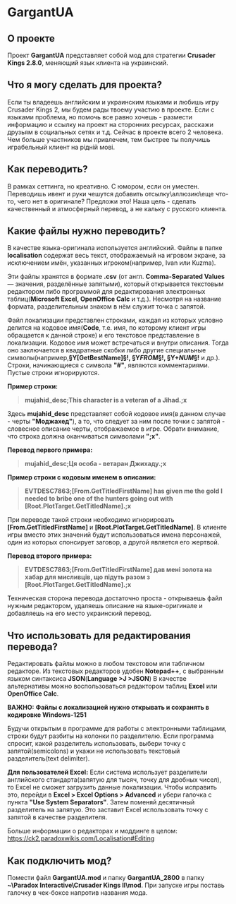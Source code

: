 # GargantUA

## О проекте
Проект **GargantUA** представляет собой мод для стратегии **Crusader Kings 2.8.0**, меняющий язык клиента на украинский. 

## Что я могу сделать для проекта?
Если ты владеешь английским и украинским языками и любишь игру Crusader Kings 2, мы будем рады твоему участию в проекте.
Если с языками проблема, но помочь все равно хочешь - размести информацию и ссылку на проект на сторонних ресурсах, расскажи друзьям в социальных сетях и т.д.
Сейчас в проекте всего 2 человека. Чем больше участников мы привлечем, тем быстрее ты получишь играбельный клиент на рідній мові.

## Как переводить?
В рамках сеттинга, но креативно. С юмором, если он уместен. Переводишь ивент и руки чешутся добавить отсылку\аллюзию\еще что-то, чего нет в оригинале? 
Предложи это! Наша цель - сделать качественный и атмосферный перевод, а не кальку с русского клиента. 
  
## Какие файлы нужно переводить?
В качестве языка-оригинала используется английский.
Файлы в папке **localisation** содержат весь текст, отображаемый на игровом экране, за исключением имён, указанных игроком(например, Ivan или Kuzma).

Эти файлы хранятся в формате **.csv** (от англ. **Comma-Separated Values** — значения, разделённые запятыми), который открывается
текстовым редактором либо программой для редактирования электронных таблиц(**Microsoft Excel, OpenOffice Calc** и т.д.).
Несмотря на название формата, разделительным знаком в нём служит точка с запятой.

Файл локализации представлен строками, каждая из которых условно делится на кодовое имя(**Code**, т.е. имя, по которому клиент игры обращается к данной строке) и его текстовое представление в локализации. Кодовое имя может встречаться и внутри описания. Тогда оно заключается в квадратные скобки либо другие специальные символы(например,**§Y[GetBestName]§!, §Y$FROM$§!, §Y+$NUM$§!** и др.).
Строки, начинающиеся с символа **"#"**, являются комментариями. Пустые строки игнорируются. 

**Пример строки:**
> **mujahid_desc;This character is a veteran of a Jihad.;x**

Здесь **mujahid_desc** представляет собой кодовое имя(в данном случае - черты **"Моджахед"**), а то, что следует за ним после точки с запятой - словесное описание черты, отображаемое в игре. Обрати внимание, что строка должна оканчиваться символами **";x"**.

**Перевод первого примера:**
> **mujahid_desc;Ця особа - ветаран Джихаду.;x**

**Пример строки с кодовым именем в описании:**
> **EVTDESC7863;[From.GetTitledFirstName] has given me the gold I needed to bribe one of the hunters going out with [Root.PlotTarget.GetTitledName].;х**

При переводе такой строки необходимо игнорировать **[From.GetTitledFirstName]** и **[Root.PlotTarget.GetTitledName]**. В клиенте игры вместо этих значений будут использоваться имена персонажей, один из которых спонсирует заговор, а другой является его жертвой.

**Перевод второго примера:**
> **EVTDESC7863;[From.GetTitledFirstName] дав мені золота на хабар для мисливців, що підуть разом з [Root.PlotTarget.GetTitledName].;х**

Техническая сторона перевода достаточно проста - открываешь файл нужным редактором, удаляешь описание на языке-оригинале и добавляешь на его место украинский перевод.

## Что использовать для редактирования перевода?
Редактировать файлы можно в любом текстовом или табличном редакторе. 
Из текстовых редакторов удобен **Notepad++**, с выбранным языком синтаксиса **JSON**(**Language >J >JSON**)
В качестве альтернативы можно воспользоваться редактором таблиц **Excel** или **OpenOffice Calc**.

**ВАЖНО:**
**Файлы с локализацией нужно открывать и сохранять в кодировке Windows-1251**

Будучи открытым в программе для работы с электронными таблицами, строки будут разбиты на колонки по разделителю. 
Если программа спросит, какой разделитель использовать, выбери точку с запятой(semicolons) и укажи не использовать текстовый разделитель(text delimiter).

**Для пользователей Excel:**
Если система использует разделители английского стандарта(запятую для тысяч, точку для дробных чисел), то 
Excel не сможет загрузить данные локализации. Чтобы исправить это, перейди в **Excel > Excel Options > Advanced** и убери галочка с пункта **"Use System Separators"**. Затем поменяй десятичный разделитель на запятую. Это заставит Excel использовать точку с запятой в качестве разделителя.

Больше информации о редакторах и моддинге в целом: https://ck2.paradoxwikis.com/Localisation#Editing

## Как подключить мод?
Помести файл **GargantUA.mod** и папку **GargantUA_2800** в папку **~\Paradox Interactive\Crusader Kings II\mod**.
При запуске игры поставь галочку в чек-боксе напротив названия мода.
